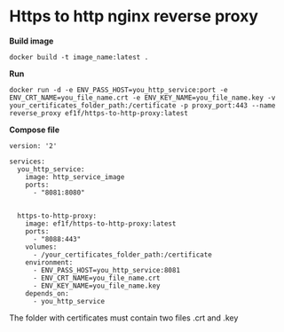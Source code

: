 # Https to http nginx reverse proxy

**Build image**
```
docker build -t image_name:latest .
```

**Run**
```
docker run -d -e ENV_PASS_HOST=you_http_service:port -e ENV_CRT_NAME=you_file_name.crt -e ENV_KEY_NAME=you_file_name.key -v your_certificates_folder_path:/certificate -p proxy_port:443 --name reverse_proxy ef1f/https-to-http-proxy:latest
```

**Compose file**
```
version: '2'

services:
  you_http_service:
    image: http_service_image
    ports:
      - "8081:8080"
 
     
  https-to-http-proxy:
    image: ef1f/https-to-http-proxy:latest
    ports:
      - "8088:443"
    volumes:
      - /your_certificates_folder_path:/certificate     
    environment:
      - ENV_PASS_HOST=you_http_service:8081
      - ENV_CRT_NAME=you_file_name.crt 
      - ENV_KEY_NAME=you_file_name.key 
    depends_on:
      - you_http_service
```

The folder with certificates must contain two files .crt and .key
